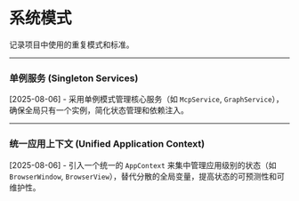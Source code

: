 # 系统模式

记录项目中使用的重复模式和标准。

---

### 单例服务 (Singleton Services)

[2025-08-06] - 采用单例模式管理核心服务（如 `McpService`, `GraphService`），确保全局只有一个实例，简化状态管理和依赖注入。

---

### 统一应用上下文 (Unified Application Context)

[2025-08-06] - 引入一个统一的 `AppContext` 来集中管理应用级别的状态（如 `BrowserWindow`, `BrowserView`），替代分散的全局变量，提高状态的可预测性和可维护性。
